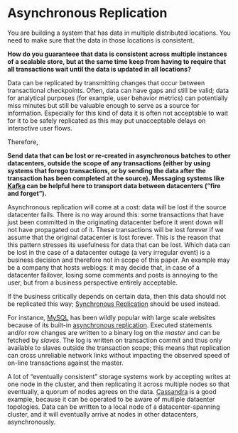 # Asynchronous Replication

You are building a system that has data in multiple distributed locations.  You need to make sure that the data in those locations is consistent.

**How do you guaranteee that data is consistent across multiple instances of a scalable store, but at the same time keep from having to require that all transactions wait until the data is updated in all locations?**

Data can be replicated by transmitting changes that occur between transactional checkpoints. Often, data can have gaps and still be valid; data for analytical purposes (for example, user behavior metrics) can potentially miss minutes but still be valuable enough to serve as a source for information. Especially for this kind of data it is often not acceptable to wait for it to be safely replicated as this may put unacceptable delays on interactive user flows.

Therefore,

**Send data that can be lost or re-created in asynchronous batches to other datacenters, outside the scope of any transactions (either by using systems that forego transactions, or by sending the data after the transaction has been completed at the source). Messaging systems like [Kafka](https://kafka.apache.org/) can be helpful here to transport data between datacenters (“fire and forget”).**

Asynchronous replication will come at a cost: data will be lost if the source datacenter fails. There is no way around this: some transactions that have just been committed in the originating datacenter before it went down will not have propagated out of it. These transactions will be lost forever if we assume that the original datacenter is lost forever. This is the reason that this pattern stresses its usefulness for data that can be lost. Which data can be lost in the case of a datacenter outage (a very irregular event) is a business decision and therefore not in scope of this paper. An example may be a company that hosts weblogs: it may decide that, in case of a datacenter failover, losing some comments and posts is annoying to the user, but from a business perspective entirely acceptable.

If the business critically depends on certain data, then this data should not be replicated this way; [Synchronous Replication](Sync-Replication.md) should be used instead.

For instance, [MySQL](https://www.mysql.com/) has been wildly popular with large scale websites because of its built-in [asynchronous replication](https://dev.mysql.com/doc/refman/8.0/en/replication.html). Executed statements and/or row changes are written to a binary log on the *master* and can be fetched by *slaves*. The log is written on transaction commit and thus only available to slaves outside the transaction scope; this means that replication can cross unreliable network links without impacting the observed speed of on-line transactions against the master.

A lot of “eventually consistent” storage systems work by accepting writes at one node in the cluster, and then replicating it across multiple nodes so that eventually, a quorum of nodes agrees on the data. [Cassandra](http://cassandra.apache.org/) is a good example, because it can be operated to be aware of mutliple dataenter topologies. Data can be written to a local node of a datacenter-spanning cluster, and it will eventually arrive at nodes in other datacenters, asynchronously.
